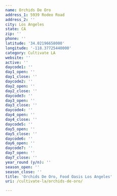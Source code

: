 ```yaml
---
name: Orchids De Oro
address_1: 5939 Rodeo Road
address_2: ''
city: Los Angeles
state: CA
zip: ''
phone: ''
latitude: '34.02196658000'
longitude: '-118.37725440000'
category: Cultivate LA
website: ''
active: ''
daycode1: ''
day1_open: ''
day1_close: ''
daycode2: ''
day2_open: ''
day2_close: ''
daycode3: ''
day3_open: ''
day3_close: ''
daycode4: ''
day4_open: ''
day4_close: ''
daycode5: ''
day5_open: ''
day5_close: ''
daycode6: ''
day6_open: ''
daycode7: ''
day7_open: ''
day7_close: ''
year_round (y/n): ''
season_open: ''
season_close: ''
title: 'Orchids De Oro, Food Oasis Los Angeles'
uri: /cultivate-la/orchids-de-oro/

---
```

